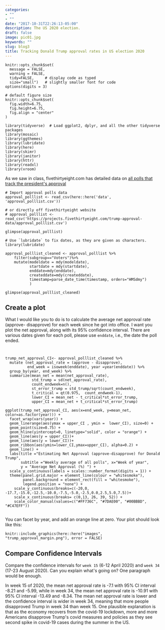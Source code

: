 ```yaml
---
categories:
- ""
- ""
date: "2017-10-31T22:26:13-05:00"
description: The US 2020 election.
draft: false
image: pic01.jpg
keywords: ""
slug: blog3
title: Tracking Donald Trump approval rates in US election 2020
---
```


```{r, setup, include=FALSE}
knitr::opts_chunk$set(
  message = FALSE, 
  warning = FALSE, 
  tidy=FALSE,     # display code as typed
  size="small")   # slightly smaller font for code
options(digits = 3)

# default figure size
knitr::opts_chunk$set(
  fig.width=6.75, 
  fig.height=6.75,
  fig.align = "center"
)
```


```{r load-libraries, include=FALSE}
library(tidyverse)  # Load ggplot2, dplyr, and all the other tidyverse packages
library(mosaic)
library(ggthemes)
library(lubridate)
library(here)
library(skimr)
library(janitor)
library(httr)
library(readxl)
library(vroom)
```



As we saw in class, fivethirtyeight.com has detailed data on [all polls that track the president's approval ](https://projects.fivethirtyeight.com/trump-approval-ratings)

```{r, cache=TRUE}
# Import approval polls data
approval_polllist <- read_csv(here::here('data', 'approval_polllist.csv'))

# or directly off fivethirtyeight website
# approval_polllist <- read_csv('https://projects.fivethirtyeight.com/trump-approval-data/approval_polllist.csv') 

glimpse(approval_polllist)

# Use `lubridate` to fix dates, as they are given as characters.
library(lubridate)

approval_polllist_cleaned <- approval_polllist %>%
    filter(subgroup=="Voters")%>%
    mutate(modeldate = mdy(modeldate), 
           startdate = mdy(startdate), 
           enddate=mdy(enddate),
           createddate=mdy(createddate), 
           timestamp=parse_date_time(timestamp, orders="HMSdmy")
           )

glimpse(approval_polllist_cleaned)
```

## Create a plot

What I would like you to do is to calculate the average net approval rate (approve- disapprove) for each week since he got into office. I want you plot the net approval, along with its 95% confidence interval. There are various dates given for each poll, please use `enddate`, i.e., the date the poll ended.
```{r, weekly_approval_trump_plot}


trump_net_approval_CI<- approval_polllist_cleaned %>%
  mutate (net_approval_rate = (approve - disapprove), 
          end_week = isoweek(enddate), year =year(enddate)) %>% 
  group_by(year, end_week) %>% 
  summarize(mean_net = mean(net_approval_rate), 
            std_trump = sd(net_approval_rate), 
            count_endweek=n(),
            st_error_trump = std_trump/sqrt(count_endweek), 
            t_critical = qt(0.975,  count_endweek-1), 
            lower_CI = mean_net - t_critical*st_error_trump, 
            upper_CI = mean_net + t_critical*st_error_trump)

ggplot(trump_net_approval_CI, aes(x=end_week, y=mean_net, color=as.factor(year))) +
  facet_wrap(vars(year)) +
  geom_linerange(aes(ymax = upper_CI , ymin =  lower_CI), size=0) +
  geom_point(size=0.75) +
  geom_hline(yintercept=0, linetype="solid", color = "orange") + 
  geom_line(aes(y = upper_CI))+
  geom_line(aes(y = lower_CI))+
  geom_ribbon(aes(ymin=lower_CI,ymax=upper_CI), alpha=0.2) +
  geom_line() +
  labs(title ="Estimating Net Approval (approve-disapprove) for Donald Trump", 
       subtitle ="Weekly average of all polls", x="Week of year",
       y = "Average Net Approval (%) ") +
  scale_y_continuous(labels = scales::number_format(digits = 1)) + 
  theme(panel.grid.major = element_line(colour = "whitesmoke"), 
        panel.background = element_rect(fill = "whitesmoke"), 
        legend.position = "none") +
    scale_y_continuous(breaks=c(-20,0, -17.7,-15.0,-12.5,-10.0,-7.5,-5.0,-2.5,0.0,2.5,5.0,7.5))+
    scale_x_continuous(breaks= c(0,13, 26, 39, 52)) +
    scale_color_manual(values=c("#FF736C", "#7DAE00", "#00BBBD", "#C47EFF"))


```
You can facet by year, and add an orange line at zero. Your plot should look like this:

```{r trump_margins, echo=FALSE, out.width="100%"}
knitr::include_graphics(here::here("images", "trump_approval_margin.png"), error = FALSE)
```

## Compare Confidence Intervals

Compare the confidence intervals for `week 15` (6-12 April 2020) and `week 34` (17-23 August 2020). Can you explain what's going on? One paragraph would be enough.

In week 15 of 2020, the mean net approval rate is -7.1 with 95% CI interval -8.21 and -5.99, while in week 34, the mean net approval rate is -10.91 with 95% CI interval -13.49 and -8.34. The mean net approval rate is lower and the confidence interval is wider in week 34, meaning that more people disapproved Trump in week 34 than week 15. One plausible explanation is that as the economy recovers from the covid-19 lockdown, more and more Americans disapprove Trump's covid measures and policies as they see second spike in covid-19 cases during the summer in the US. 
